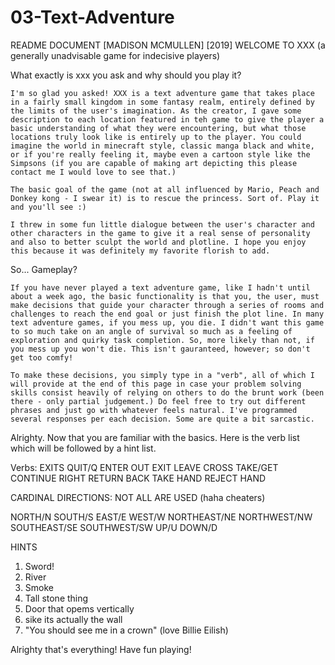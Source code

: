# 03-Text-Adventure
README DOCUMENT
[MADISON MCMULLEN] [2019]
WELCOME TO XXX
(a generally unadvisable game for indecisive players)

What exactly is xxx you ask and why should you play it?

    I'm so glad you asked! XXX is a text adventure game that takes place in a fairly small kingdom in some fantasy realm, entirely defined by the limits of the user's imagination. As the creator, I gave some description to each location featured in teh game to give the player a basic understanding of what they were encountering, but what those locations truly look like is entirely up to the player. You could imagine the world in minecraft style, classic manga black and white, or if you're really feeling it, maybe even a cartoon style like the Simpsons (if you are capable of making art depicting this please contact me I would love to see that.) 

    The basic goal of the game (not at all influenced by Mario, Peach and Donkey kong - I swear it) is to rescue the princess. Sort of. Play it and you'll see :)

    I threw in some fun little dialogue between the user's character and other characters in the game to give it a real sense of personality and also to better sculpt the world and plotline. I hope you enjoy this because it was definitely my favorite florish to add.

So... Gameplay?

    If you have never played a text adventure game, like I hadn't until about a week ago, the basic functionality is that you, the user, must make decisions that guide your character through a series of rooms and challenges to reach the end goal or just finish the plot line. In many text adventure games, if you mess up, you die. I didn't want this game to so much take on an angle of survival so much as a feeling of exploration and quirky task completion. So, more likely than not, if you mess up you won't die. This isn't gauranteed, however; so don't get too comfy!

    To make these decisions, you simply type in a "verb", all of which I will provide at the end of this page in case your problem solving skills consist heavily of relying on others to do the brunt work (been there - only partial judgement.) Do feel free to try out different phrases and just go with whatever feels natural. I've programmed several responses per each decision. Some are quite a bit sarcastic.

Alrighty. Now that you are familiar with the basics. Here is the verb list which will be followed by a hint list.

Verbs:
EXITS
QUIT/Q
ENTER
OUT
EXIT
LEAVE
CROSS
TAKE/GET
CONTINUE
RIGHT
RETURN
BACK
TAKE HAND
REJECT HAND

CARDINAL DIRECTIONS: NOT ALL ARE USED (haha cheaters)

NORTH/N
SOUTH/S
EAST/E
WEST/W
NORTHEAST/NE
NORTHWEST/NW
SOUTHEAST/SE
SOUTHWEST/SW
UP/U
DOWN/D

HINTS
1. Sword!
2. River
3. Smoke
4. Tall stone thing
4. Door that opems vertically
5. sike its actually the wall
6. "You should see me in a crown" (love Billie Eilish)

Alrighty that's everything! Have fun playing!